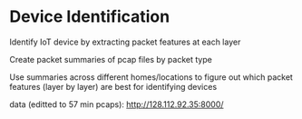 # Device Identification

Identify IoT device by extracting packet features at each layer

Create packet summaries of pcap files by packet type

Use summaries across different homes/locations to figure out which packet features (layer by layer) are best for identifying devices

data (editted to 57 min pcaps): http://128.112.92.35:8000/
